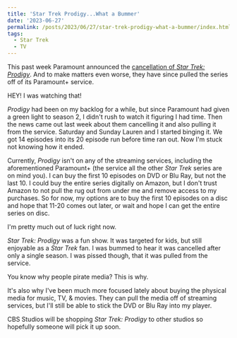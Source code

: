 ```yaml
---
title: 'Star Trek Prodigy...What a Bummer'
date: '2023-06-27'
permalink: /posts/2023/06/27/star-trek-prodigy-what-a-bummer/index.html
tags:
  - Star Trek
  - TV
---
```


This past week Paramount announced the [cancellation of *Star Trek: Prodigy*](https://gizmodo.com/star-trek-prodigy-cancelled-no-season-2-paramount-plus-1850571256). And to make matters even worse, they have since pulled the series off of its Paramount+ service.
<!-- excerpt -->

HEY! I was watching that!

*Prodigy* had been on my backlog for a while, but since Paramount had given a green light to season 2, I didn't rush to watch it figuring I had time. Then the news came out last week about them cancelling it and also pulling it from the service. Saturday and Sunday Lauren and I started binging it. We got 14 episodes into its 20 episode run before time ran out. Now I'm stuck not knowing how it ended.

Currently, *Prodigy* isn't on any of the streaming services, including the aforementioned Paramount+ (the service all the other *Star Trek* series are on mind you). I can buy the first 10 episodes on DVD or Blu Ray, but not the last 10. I could buy the entire series digitally on Amazon, but I don't trust Amazon to not pull the rug out from under me and remove access to my purchases. So for now, my options are to buy the first 10 episodes on a disc and hope that 11-20 comes out later, or wait and hope I can get the entire series on disc.

I'm pretty much out of luck right now.

*Star Trek: Prodigy* was a fun show. It was targeted for kids, but still enjoyable as a *Star Trek* fan. I was bummed to hear it was cancelled after only a single season. I was pissed though, that it was pulled from the service.

You know why people pirate media? This is why.

It's also why I've been much more focused lately about buying the physical media for music, TV, & movies. They can pull the media off of streaming services, but I'll still be able to stick the DVD or Blu Ray into my player.

CBS Studios will be shopping *Star Trek: Prodigy* to other studios so hopefully someone will pick it up soon.